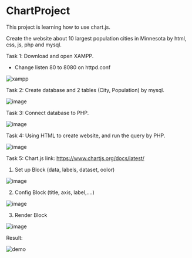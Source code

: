 # ChartProject
This project is learning how to use chart.js. 

Create the website about 10 largest population cities in Minnesota by html, css, js, php and mysql.

Task 1: Download and open XAMPP.
* Change listen 80 to 8080 on httpd.conf
 
![xampp](https://user-images.githubusercontent.com/56002685/134049552-8afe2382-bc3f-488b-9f6d-81b258d58a8e.PNG)

Task 2: Create database and 2 tables (City, Population) by mysql.

![image](https://user-images.githubusercontent.com/56002685/134049808-b11c2e5a-36d3-45b6-a518-53abb1854b50.png)

Task 3: Connect database to PHP.

![image](https://user-images.githubusercontent.com/56002685/134049934-54b1613c-6913-40ae-a713-baf882e15e56.png)

Task 4: Using HTML to create website, and run the query by PHP.

![image](https://user-images.githubusercontent.com/56002685/134050331-28a4f816-3b60-4e7f-8504-5cff8e6c42e4.png)

Task 5: Chart.js
link: https://www.chartjs.org/docs/latest/

1. Set up Block (data, labels, dataset, oolor)

![image](https://user-images.githubusercontent.com/56002685/134050532-f703a96a-c3fa-4a1d-a073-73aa64bf3bfa.png)

2. Config Block (title, axis, label,....)

![image](https://user-images.githubusercontent.com/56002685/134050682-19da3bd5-6bf1-4ccb-add1-4ca0da00219b.png)

3. Render Block

![image](https://user-images.githubusercontent.com/56002685/134050754-973ef513-0f2f-4f2d-a651-1fb854740544.png)


Result:

![demo](https://user-images.githubusercontent.com/56002685/134049361-33624909-287a-45dd-9306-5da3b9e1c42a.PNG)
